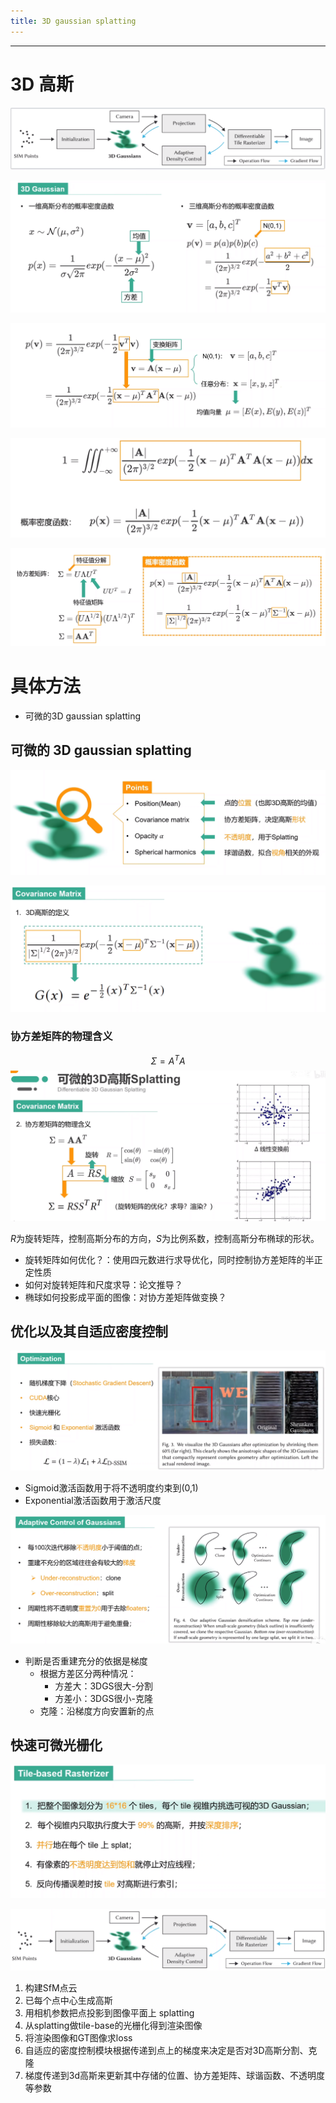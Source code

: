 ```yaml
---
title: 3D gaussian splatting
---
```


-----
# 3D 高斯

![enter description here](./images/1706059741442.png)

![enter description here](./images/1706065827816.png)


![enter description here](./images/1706065959207.png)

![enter description here](./images/1706067055903.png)

![enter description here](./images/1706067269543.png)
# 具体方法
- 可微的3D gaussian splatting

## 可微的 3D gaussian splatting


![enter description here](./images/1706092433415.png)



![enter description here](./images/1706092536792.png)

### 协方差矩阵的物理含义
$$\Sigma = A^TA$$
![enter description here](./images/1706092730833.png)

$R$为旋转矩阵，控制高斯分布的方向，$S$为比例系数，控制高斯分布椭球的形状。

- 旋转矩阵如何优化？：使用四元数进行求导优化，同时控制协方差矩阵的半正定性质
- 如何对旋转矩阵和尺度求导：论文推导？
- 椭球如何投影成平面的图像：对协方差矩阵做变换？

## 优化以及其自适应密度控制

![enter description here](./images/1706093481825.png)

- Sigmoid激活函数用于将不透明度约束到(0,1)
- Exponential激活函数用于激活尺度

![enter description here](./images/1706093600508.png)

- 判断是否重建充分的依据是梯度
	- 根据方差区分两种情况：
		- 方差大：3DGS很大-分割
		- 方差小：3DGS很小-克隆
	- 克隆：沿梯度方向安置新的点


## 快速可微光栅化

![enter description here](./images/1706093989378.png)


![enter description here](./images/1706095319658.png)

1. 构建SfM点云
2. 已每个点中心生成高斯
3. 用相机参数把点投影到图像平面上 splatting
4. 从splatting做tile-base的光栅化得到渲染图像
5. 将渲染图像和GT图像求loss
6. 自适应的密度控制模块根据传递到点上的梯度来决定是否对3D高斯分割、克隆
7. 梯度传递到3d高斯来更新其中存储的位置、协方差矩阵、球谐函数、不透明度等参数